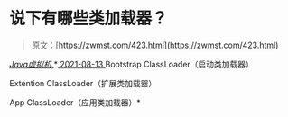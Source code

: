 <!--yml
category: 未分类
date: 0001-01-01 00:00:00
--->

# 说下有哪些类加载器？

> 原文：[https://zwmst.com/423.html](https://zwmst.com/423.html)

   [ *Java虚拟机* ](https://zwmst.com/java%e8%99%9a%e6%8b%9f%e6%9c%ba)*[ <time datetime="2021-08-14T06:46:13+08:00"> 2021-08-13 </time> ](https://zwmst.com/423.html)  Bootstrap ClassLoader（启动类加载器）

Extention ClassLoader（扩展类加载器）

App ClassLoader（应用类加载器）*